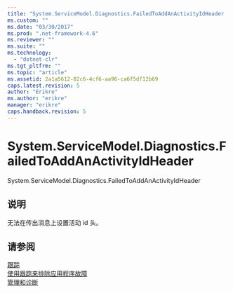 ```yaml
---
title: "System.ServiceModel.Diagnostics.FailedToAddAnActivityIdHeader | Microsoft Docs"
ms.custom: ""
ms.date: "03/30/2017"
ms.prod: ".net-framework-4.6"
ms.reviewer: ""
ms.suite: ""
ms.technology: 
  - "dotnet-clr"
ms.tgt_pltfrm: ""
ms.topic: "article"
ms.assetid: 2a1a5612-82c6-4cf6-aa96-ca6f5df12b69
caps.latest.revision: 5
author: "Erikre"
ms.author: "erikre"
manager: "erikre"
caps.handback.revision: 5
---
```

# System.ServiceModel.Diagnostics.FailedToAddAnActivityIdHeader
System.ServiceModel.Diagnostics.FailedToAddAnActivityIdHeader  
  
## 说明  
 无法在传出消息上设置活动 id 头。  
  
## 请参阅  
 [跟踪](../../../../../docs/framework/wcf/diagnostics/tracing/index.md)   
 [使用跟踪来排除应用程序故障](../../../../../docs/framework/wcf/diagnostics/tracing/using-tracing-to-troubleshoot-your-application.md)   
 [管理和诊断](../../../../../docs/framework/wcf/diagnostics/index.md)